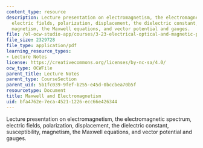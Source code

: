 ```yaml
---
content_type: resource
description: Lecture presentation on electromagnetism, the electromagnetic spectrum,
  electric fields, polarization, displacement, the dielectric constant, susceptibility,
  magnetism, the Maxwell equations, and vector potential and gauges.
file: /ol-ocw-studio-app/courses/3-23-electrical-optical-and-magnetic-properties-of-materials-fall-2007/bfa4762e7eca45211226ecc66e426344_lec16.pdf
file_size: 2329728
file_type: application/pdf
learning_resource_types:
- Lecture Notes
license: https://creativecommons.org/licenses/by-nc-sa/4.0/
ocw_type: OCWFile
parent_title: Lecture Notes
parent_type: CourseSection
parent_uid: 5b1fc039-9fef-b255-e45d-0bccbea70b5f
resourcetype: Document
title: Maxwell and Electromagnetism
uid: bfa4762e-7eca-4521-1226-ecc66e426344
---
```

Lecture presentation on electromagnetism, the electromagnetic spectrum, electric fields, polarization, displacement, the dielectric constant, susceptibility, magnetism, the Maxwell equations, and vector potential and gauges.